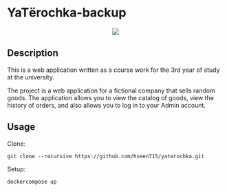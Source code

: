 # YaTёrochka-backup
<p align="center">
  <img src="https://raw.githubusercontent.com/Kseen715/imgs/main/favicon.ico" />
</p>

## Description
This is a web application written as a course work for the 3rd year of study at the university. 

The project is a web application for a fictional company that sells random goods. The application allows you to view the catalog of goods, view the history of orders, and also allows you to log in to your Admin account.

## Usage
Clone:

```git clone --recursive https://github.com/Kseen715/yaterochka.git```

Setup:

```dockercompose up```

